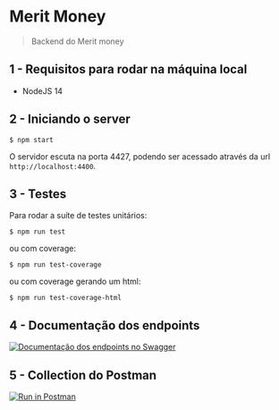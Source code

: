 # Merit Money

> Backend do Merit money

## 1 - Requisitos para rodar na máquina local

- NodeJS 14

## 2 - Iniciando o server

```shell
$ npm start
```

O servidor escuta na porta 4427, podendo ser acessado através da url `http://localhost:4400`.

## 3 - Testes

Para rodar a suíte de testes unitários:

```shell
$ npm run test
```

ou com coverage:

```shell
$ npm run test-coverage
```

ou com coverage gerando um html:

```shell
$ npm run test-coverage-html
```

## 4 - Documentação dos endpoints

[![Documentação dos endpoints no Swagger](https://content.screencast.com/users/yury.oliveira/folders/Jing/media/9b10cdd7-293d-41a1-9ff3-a86e3273c862/2020-03-27_0804.png)](https://swagger.interno.testegerencianet.com.br/?url=https://gis.gitlab-pages.interno.testegerencianet.com.br/gis_lab/gis.yml)

## 5 - Collection do Postman

[![Run in Postman](https://run.pstmn.io/button.svg)](https://app.getpostman.com/run-collection/20656051-5936b139-bf43-4b76-a410-6b918cd99629?action=collection%2Ffork&collection-url=entityId%3D20656051-5936b139-bf43-4b76-a410-6b918cd99629%26entityType%3Dcollection%26workspaceId%3D66bbc557-e6f7-4934-8b32-9b4b10bedbed)
